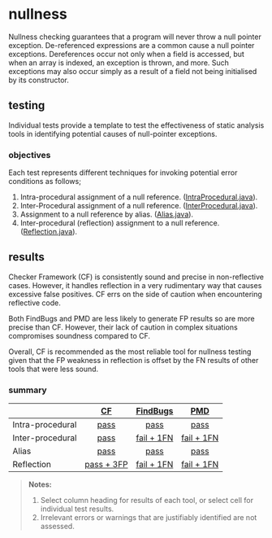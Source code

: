# nullness
Nullness checking guarantees that a program will never throw a null pointer exception. De-referenced expressions are a common cause a null pointer exceptions. Dereferences occur not only when a field is accessed, but when an array is indexed, an exception is thrown, and more. Such exceptions may also occur simply as a result of a field not being initialised by its constructor.

## testing
Individual tests provide a template to test the effectiveness of static analysis tools in identifying potential causes of null-pointer exceptions.

### objectives 
Each test represents different techniques for invoking potential error conditions as follows;

1. Intra-procedural assignment of a null reference. ([IntraProcedural.java](https://github.com/michaelemery/staticanalysis/blob/master/checker/nullness/IntraProcedural.java)).
2. Inter-Procedural assignment of a null reference. ([InterProcedural.java](https://github.com/michaelemery/staticanalysis/blob/master/checker/nullness/InterProcedural.java)).
3. Assignment to a null reference by alias. ([Alias.java](https://github.com/michaelemery/staticanalysis/blob/master/checker/nullness/Alias.java)).
4. Inter-procedural (reflection) assignment to a null reference. ([Reflection.java](https://github.com/michaelemery/staticanalysis/blob/master/checker/nullness/Reflection.java)).


## results

Checker Framework (CF) is consistently sound and precise in non-reflective cases. However, it handles reflection in a very rudimentary way that causes excessive false positives. CF errs on the side of caution when encountering reflective code. 

Both FindBugs and PMD are less likely to generate FP results so are more precise than CF. However, their lack of caution in complex situations compromises soundness compared to CF.

Overall, CF is recommended as the most reliable tool for nullness testing given that the FP weakness in reflection is offset by the FN results of other tools that were less sound.

### summary

| | [CF](https://github.com/michaelemery/staticanalysis/blob/master/checker/nullness/checkerframework.md) | [FindBugs](https://github.com/michaelemery/staticanalysis/blob/master/checker/nullness/findbugs.md) | [PMD](https://github.com/michaelemery/staticanalysis/blob/master/checker/nullness/pmd.md) |
| --- | :---: | :---: | :---: |
| Intra-procedural | [pass](https://github.com/michaelemery/staticanalysis/blob/master/checker/nullness/checkerframework.md#intra-procedural) | [pass](https://github.com/michaelemery/staticanalysis/blob/master/checker/nullness/findbugs.md#intra-procedural) | [pass](https://github.com/michaelemery/staticanalysis/blob/master/checker/nullness/pmd.md#intra-procedural) |
| Inter-procedural | [pass](https://github.com/michaelemery/staticanalysis/blob/master/checker/nullness/checkerframework.md#inter-procedural) | [fail + 1FN](https://github.com/michaelemery/staticanalysis/blob/master/checker/nullness/findbugs.md#inter-procedural) | [fail + 1FN](https://github.com/michaelemery/staticanalysis/blob/master/checker/nullness/pmd.md#inter-procedural) |
| Alias | [pass](https://github.com/michaelemery/staticanalysis/blob/master/checker/nullness/checkerframework.md#alias) | [pass](https://github.com/michaelemery/staticanalysis/blob/master/checker/nullness/findbugs.md#alias) | [pass](https://github.com/michaelemery/staticanalysis/blob/master/checker/nullness/pmd.md#alias) |
| Reflection | [pass + 3FP](https://github.com/michaelemery/staticanalysis/blob/master/checker/nullness/checkerframework.md#reflection) | [fail + 1FN](https://github.com/michaelemery/staticanalysis/blob/master/checker/nullness/findbugs.md#reflection) | [fail + 1FN](https://github.com/michaelemery/staticanalysis/blob/master/checker/nullness/pmd.md#reflection)|

> **Notes:** <br>
> 1. Select column heading for results of each tool, or select cell for individual test results.
> 2. Irrelevant errors or warnings that are justifiably identified are not assessed.
